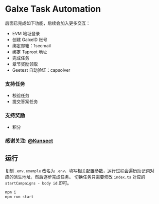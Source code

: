 # Galxe Task Automation

后面已完成如下功能，后续会加入更多交互：

- EVM 地址登录
- 创建 GalxeID 账号
- 绑定邮箱：1secmail
- 绑定 Taproot 地址
- 完成任务
- 章节奖励领取
- Geetest 自动验证：capsolver

### 支持任务

- 校验任务
- 提交答案任务

### 支持奖励

- 积分

### 感谢关注: [@Kunsect](https://x.com/kunsect7)

## 运行

复制 `.env.example` 改名为 `.env`，填写相关配置参数，运行过程会遍历助记词对应的派生地址，然后逐步完成任务。
切换任务只需要修改 `index.ts` 对应的 `startCampaigns - body id` 即可。

```bash
npm i
npm run start
```
